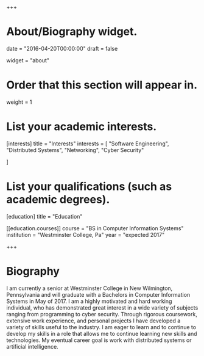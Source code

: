 +++
# About/Biography widget.

date = "2016-04-20T00:00:00"
draft = false

widget = "about"

# Order that this section will appear in.
weight = 1

# List your academic interests.
[interests]
  title = "Interests"
  interests = [
    "Software Engineering",
    "Distributed Systems",
    "Networking",
    "Cyber Security"

  ]

# List your qualifications (such as academic degrees).
[education]
  title = "Education"

[[education.courses]]
  course = "BS in Computer Information Systems"
  institution = "Westminster College, Pa"
  year = "expected 2017"

+++

# Biography

I am currently a senior at Westminster College in New Wilmington, Pennsylvania and will graduate with a Bachelors in Computer Information Systems in May of 2017. I am a highly motivated and hard working individual, who has demonstrated great interest in a wide variety of subjects ranging from programming to cyber security. Through rigorous coursework, extensive work experience, and personal projects I have developed a variety of skills useful to the industry. I am eager to learn and to continue to develop my skills in a role that allows me to continue learning new skills and technologies. My eventual career goal is work with distributed systems or artificial intelligence.     
